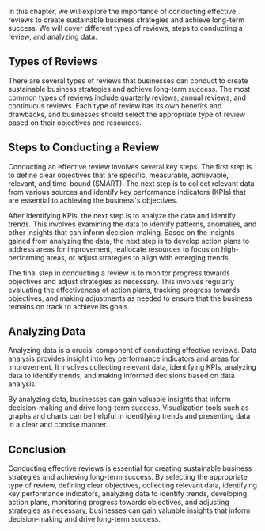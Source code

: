 
In this chapter, we will explore the importance of conducting effective reviews to create sustainable business strategies and achieve long-term success. We will cover different types of reviews, steps to conducting a review, and analyzing data.

Types of Reviews
----------------

There are several types of reviews that businesses can conduct to create sustainable business strategies and achieve long-term success. The most common types of reviews include quarterly reviews, annual reviews, and continuous reviews. Each type of review has its own benefits and drawbacks, and businesses should select the appropriate type of review based on their objectives and resources.

Steps to Conducting a Review
----------------------------

Conducting an effective review involves several key steps. The first step is to define clear objectives that are specific, measurable, achievable, relevant, and time-bound (SMART). The next step is to collect relevant data from various sources and identify key performance indicators (KPIs) that are essential to achieving the business's objectives.

After identifying KPIs, the next step is to analyze the data and identify trends. This involves examining the data to identify patterns, anomalies, and other insights that can inform decision-making. Based on the insights gained from analyzing the data, the next step is to develop action plans to address areas for improvement, reallocate resources to focus on high-performing areas, or adjust strategies to align with emerging trends.

The final step in conducting a review is to monitor progress towards objectives and adjust strategies as necessary. This involves regularly evaluating the effectiveness of action plans, tracking progress towards objectives, and making adjustments as needed to ensure that the business remains on track to achieve its goals.

Analyzing Data
--------------

Analyzing data is a crucial component of conducting effective reviews. Data analysis provides insight into key performance indicators and areas for improvement. It involves collecting relevant data, identifying KPIs, analyzing data to identify trends, and making informed decisions based on data analysis.

By analyzing data, businesses can gain valuable insights that inform decision-making and drive long-term success. Visualization tools such as graphs and charts can be helpful in identifying trends and presenting data in a clear and concise manner.

Conclusion
----------

Conducting effective reviews is essential for creating sustainable business strategies and achieving long-term success. By selecting the appropriate type of review, defining clear objectives, collecting relevant data, identifying key performance indicators, analyzing data to identify trends, developing action plans, monitoring progress towards objectives, and adjusting strategies as necessary, businesses can gain valuable insights that inform decision-making and drive long-term success.
